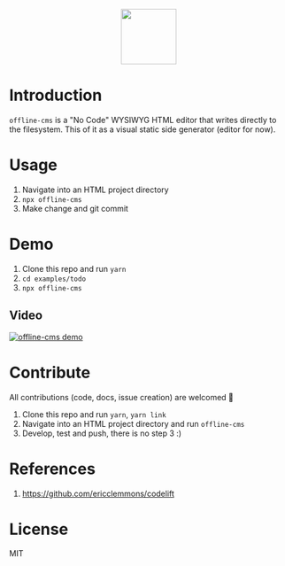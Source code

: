 <p align="center">
  <img width="100" height="100" src="https://user-images.githubusercontent.com/746482/79071031-f4dacb00-7cf6-11ea-98c2-cfe36b280a44.png">
</p>

# Introduction

`offline-cms` is a "No Code" WYSIWYG HTML editor that writes directly to the filesystem. This of it as a visual static side generator (editor for now).

# Usage

1. Navigate into an HTML project directory
1. `npx offline-cms`
1. Make change and git commit

# Demo

1. Clone this repo and run `yarn`
1. `cd examples/todo`
1. `npx offline-cms`

## Video

[![offline-cms demo](https://img.youtube.com/vi/j4AXuT6GZHo/0.jpg)](https://www.youtube.com/watch?v=j4AXuT6GZHo)

# Contribute

All contributions (code, docs, issue creation) are welcomed 🙏

1. Clone this repo and run `yarn`, `yarn link`
1. Navigate into an HTML project directory and run `offline-cms`
1. Develop, test and push, there is no step 3 :)

# References

1. https://github.com/ericclemmons/codelift

# License 

MIT
